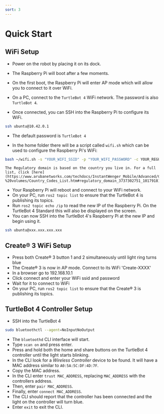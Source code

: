 ```yaml
---
sort: 3
---
```


# Quick Start

## WiFi Setup

- Power on the robot by placing it on its dock.

- The Raspberry Pi will boot after a few moments. 

- On the first boot, the Raspberry Pi will enter AP mode which will allow you to connect to it over WiFi.

- On a PC, connect to the `TurtleBot 4` WiFi network. The password is also `TurtleBot 4`.

- Once connected, you can SSH into the Raspberry Pi to configure its WiFi.

```bash
ssh ubuntu@10.42.0.1
```
- The default password is `TurtleBot 4`

- In the home folder there will be a script called `wifi.sh` which can be used to configure the Raspberry Pi's WiFi:

```bash
bash ~/wifi.sh -s "YOUR_WIFI_SSID" -p "YOUR_WIFI_PASSWORD" -c YOUR_REGULATORY_DOMAIN && sudo reboot
```

```note
The Regulatory domain is based on the country you live in. For a full list, click [here](https://www.arubanetworks.com/techdocs/InstantWenger_Mobile/Advanced/Content/Instant%20User%20Guide%20-%20volumes/Country_Codes_List.htm#regulatory_domain_3737302751_1017918).
```

- Your Raspberry Pi will reboot and connect to your WiFi network.
- On your PC, run `ros2 topic list` to ensure that the TurtleBot 4 is publishing its topics.
- Run `ros2 topic echo /ip` to read the new IP of the Raspberry Pi. On the TurtleBot 4 Standard this will also be displayed on the screen.
- You can now SSH into the TurtleBot 4's Raspberry Pi at the new IP and begin using it.

```bash
ssh ubuntu@xxx.xxx.xxx.xxx
```

## Create® 3 WiFi Setup

- Press both Create® 3 button 1 and 2 simultaneously until light ring turns blue
- The Create® 3 is now in AP mode. Connect to its WiFi 'Create-XXXX'
- In a browser go to 192.168.10.1
- Click connect and enter your WiFi ssid and password
- Wait for it to connect to WiFi
- On your PC, run `ros2 topic list` to ensure that the Create® 3 is publishing its topics.

## TurtleBot 4 Controller Setup

- SSH into the TurtleBot 4

```bash
sudo bluetoothctl --agent=NoInputNoOutput
```

- The `bluetoothd` CLI interface will start.
- Type `scan on` and press enter.
- Press and hold both the home and share buttons on the TurtleBot 4 controller until the light starts blinking.
- In the CLI look for a *Wireless Controller* device to be found. It will have a MAC address similar to `A0:5A:5C:DF:4D:7F`.
- Copy the MAC address.
- In the CLI enter `trust MAC_ADDRESS`, replacing `MAC_ADDRESS` with the controllers address.
- Then, enter `pair MAC_ADDRESS`.
- Finally, enter `connect MAC_ADDRESS`.
- The CLI should report that the controller has been connected and the light on the controller will turn blue.
- Enter `exit` to exit the CLI. 